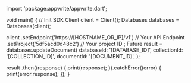 import 'package:appwrite/appwrite.dart';

void main() { // Init SDK
  Client client = Client();
  Databases databases = Databases(client);

  client
    .setEndpoint('https://[HOSTNAME_OR_IP]/v1') // Your API Endpoint
    .setProject('5df5acd0d48c2') // Your project ID
  ;
  Future result = databases.updateDocument(
    databaseId: '[DATABASE_ID]',
    collectionId: '[COLLECTION_ID]',
    documentId: '[DOCUMENT_ID]',
  );

  result
    .then((response) {
      print(response);
    }).catchError((error) {
      print(error.response);
  });
}
